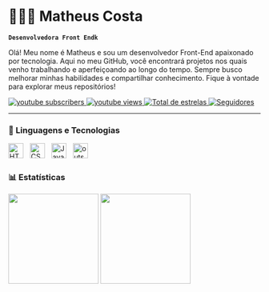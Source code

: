# 👩🏻‍💻 Matheus Costa

**`Desenvolvedora Front Endk`**

Olá! Meu nome é Matheus e sou um desenvolvedor Front-End apaixonado por tecnologia. Aqui no meu GitHub, você encontrará projetos nos quais venho trabalhando e aperfeiçoando ao longo do tempo. Sempre busco melhorar minhas habilidades e compartilhar conhecimento. Fique à vontade para explorar meus repositórios!

<p align="left">
    <a href="https://www.youtube.com/@matheuscosta8314">
        <img 
            alt="youtube subscribers" 
            title="Inscreva-se no meu canal" 
            src="https://custom-icon-badges.demolab.com/youtube/channel/subscribers/UCXwjnzjo-R-qCIYxUun54-w?color=%23E05D44&label=Inscreva-se&logo=video&logoColor=white&style=for-the-badge&labelColor=CE4630"
        />
    </a>
    <a href="(https://www.youtube.com/@matheuscosta8314)">
        <img 
            alt="youtube views" 
            title="Vizualizações no YouTube" 
            src="https://custom-icon-badges.demolab.com/youtube/channel/views/UCXwjnzjo-R-qCIYxUun54-w?color=%23E1AD0E&logo=eye&logoColor=white&style=for-the-badge&labelColor=C79600"
        />
    </a> 
    <a href="https://github.com/matheus-costa-tech?tab=repositories">
        <img 
            alt="Total de estrelas" 
            title="Total de estrelas GitHub" 
            src="https://custom-icon-badges.demolab.com/github/stars/matheus-costa-tech?color=55960c&style=for-the-badge&labelColor=488207&logo=star&label=estrelas"
        />
    </a>
    <a href="https://github.com/matheus-costa-tech">
        <img 
            alt="Seguidores" 
            title="Me siga no GitHub" 
            src="https://custom-icon-badges.demolab.com/github/followers/matheus-costa-tech?color=236ad3&labelColor=1155ba&style=for-the-badge&logo=github&label=Seguidores&logoColor=white"
        />
    </a>
</p>

---

### 🤖 Linguagens e Tecnologias

<img 
    align="left" 
    alt="HTML"
    title="HTML" 
    width="30px" 
    style="padding-right: 10px;" 
    src="https://cdn.jsdelivr.net/gh/devicons/devicon@latest/icons/html5/html5-original.svg" 
/>
<img 
    align="left" 
    alt="CSS" 
    title="CSS"
    width="30px" 
    style="padding-right: 10px;" 
    src="https://cdn.jsdelivr.net/gh/devicons/devicon@latest/icons/css3/css3-original.svg" 
/>
<img 
    align="left" 
    alt="JavaScript" 
    title="JavaScript"
    width="30px" 
    style="padding-right: 10px;" 
    src="https://cdn.jsdelivr.net/gh/devicons/devicon@latest/icons/javascript/javascript-original.svg" 
/>
<img 
    align="left" 
    alt="outsystems" 
    title="outsystems"
    width="30px" 
    style="padding-right: 10px;" 
    src="https://seeklogo.com/images/O/outsystems-logo-336505F6E0-seeklogo.com.svg" 
/>


<br/>
<br/>

### 📊 Estatísticas


<div>
    <img height="180" src='https://github-readme-stats.vercel.app/api?username=matheus-costa-tech&show_icons=true&theme=tokyonight&include_all_commits=true&locale=pt-br'/>
    <img height="180" src='https://github-readme-stats.vercel.app/api/top-langs/?username=matheus-costa-tech&theme=tokyonight&layout=compact&custom_title=Tecnologias&langs_count=9'/>
</div>

